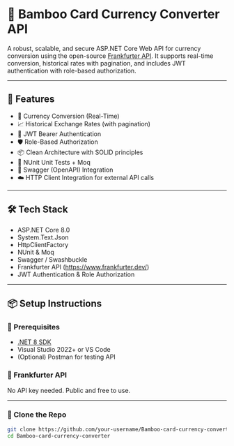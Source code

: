 # 💱 Bamboo Card Currency Converter API

A robust, scalable, and secure ASP.NET Core Web API for currency conversion using the open-source [Frankfurter API](https://www.frankfurter.dev/). It supports real-time conversion, historical rates with pagination, and includes JWT authentication with role-based authorization.

---

## 🚀 Features

- 🔄 Currency Conversion (Real-Time)
- 📈 Historical Exchange Rates (with pagination)
- 🔐 JWT Bearer Authentication
- 🛡️ Role-Based Authorization
- 📦 Clean Architecture with SOLID principles
- 🧪 NUnit Unit Tests + Moq
- 📑 Swagger (OpenAPI) Integration
- ☁️ HTTP Client Integration for external API calls

---

## 🛠️ Tech Stack

- ASP.NET Core 8.0
- System.Text.Json
- HttpClientFactory
- NUnit & Moq
- Swagger / Swashbuckle
- Frankfurter API (https://www.frankfurter.dev/)
- JWT Authentication & Role Authorization

---

## 📦 Setup Instructions

### 🔧 Prerequisites

- [.NET 8 SDK](https://dotnet.microsoft.com/en-us/download/dotnet/8.0)
- Visual Studio 2022+ or VS Code
- (Optional) Postman for testing API

### 🚨 Frankfurter API

No API key needed. Public and free to use.

---

### 📁 Clone the Repo

```bash
git clone https://github.com/your-username/Bamboo-card-currency-converter.git
cd Bamboo-card-currency-converter
